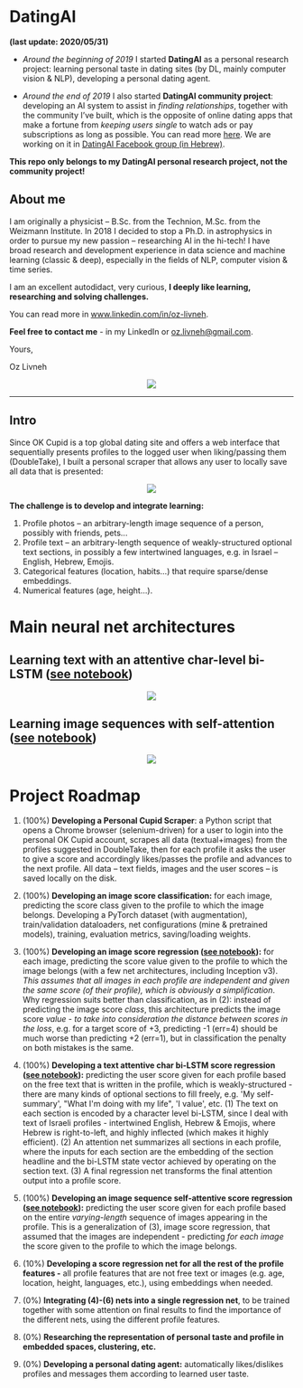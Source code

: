 # DatingAI
**(last update: 2020/05/31)**

* *Around the beginning of 2019* I started **DatingAI** as a personal research project: learning personal taste in dating sites (by DL, mainly computer vision & NLP), developing a personal dating agent.

* *Around the end of 2019* I also started **DatingAI community project**: developing an AI system to assist in *finding relationships*, together with the community I’ve built, which is the opposite of online dating apps that make a fortune from *keeping users single* to watch ads or pay subscriptions as long as possible. You can read more [here](https://ozzisphere.wordpress.com/2019/09/29/datingai-the-community-matchmaking-phase/). We are working on it in [DatingAI Facebook group (in Hebrew)](https://www.facebook.com/groups/DatingAI/).

**This repo only belongs to my DatingAI personal research project, not the community project!**

## About me
I am originally a physicist – B.Sc. from the Technion, M.Sc. from the Weizmann Institute. In 2018 I decided to stop a Ph.D. in astrophysics in order to pursue my new passion – researching AI in the hi-tech! I have broad research and development experience in data science and machine learning (classic & deep), especially in the fields of NLP, computer vision & time series.

I am an excellent autodidact, very curious, **I deeply like learning, researching and solving challenges.**

You can read more in www.linkedin.com/in/oz-livneh.

**Feel free to contact me** - in my LinkedIn or oz.livneh@gmail.com.

Yours,

Oz Livneh

<p align="center">
  <img src="Images/DatingAI_logo.jpg">
</p>

---
## Intro
Since OK Cupid is a top global dating site and offers a web interface that sequentially presents profiles to the logged user when liking/passing them (DoubleTake), I built a personal scraper that allows any user to locally save all data that is presented:
<p align="center">
  <img src="Images/Data_example.png">
</p>

**The challenge is to develop and integrate learning:**
1. Profile photos – an arbitrary-length image sequence of a person, possibly with friends, pets...
2. Profile text – an arbitrary-length sequence of weakly-structured optional text sections, in possibly a few intertwined languages, e.g. in Israel – English, Hebrew, Emojis.
3. Categorical features (location, habits…) that require sparse/dense embeddings.
4. Numerical features (age, height…).

# Main neural net architectures

## Learning text with an attentive char-level bi-LSTM ([see notebook](https://github.com/Ozziko/DatingAI/blob/master/Text_attentive_char_biLSTM_score_regression.ipynb))
<p align="center">
  <img src="Images/Text_learning_scheme.png">
</p>

## Learning image sequences with self-attention ([see notebook](https://github.com/Ozziko/DatingAI/blob/master/Image_sequence_self_attentive_score_regression.ipynb))
<p align="center">
  <img src="Images/Image_sequence_learning_scheme.png">
</p>

# Project Roadmap
1. (100%) **Developing a Personal Cupid Scraper**: a Python script that opens a Chrome browser (selenium-driven) for a user to login into the personal OK Cupid account, scrapes all data (textual+images) from the profiles suggested in DoubleTake, then for each profile it asks the user to give a score and accordingly likes/passes the profile and advances to the next profile. All data – text fields, images and the user scores – is saved locally on the disk.

2. (100%) **Developing an image score classification:** for each image, predicting the score class given to the profile to which the image belongs. Developing a PyTorch dataset (with augmentation), train/validation dataloaders, net configurations (mine & pretrained models), training, evaluation metrics, saving/loading weights.

3. (100%) **Developing an image score regression ([see notebook](https://github.com/Ozziko/DatingAI/blob/master/Image_score_regression.ipynb)):** for each image, predicting the score value given to the profile to which the image belongs (with a few net architectures, including Inception v3). *This assumes that all images in each profile are independent and given the same score (of their profile), which is obviously a simplification*. Why regression suits better than classification, as in (2): instead of predicting the image score *class*, this architecture predicts the image score *value* - *to take into consideration the distance between scores in the loss*, e.g. for a target score of +3, predicting -1 (err=4) should be much worse than predicting +2 (err=1), but in classification the penalty on both mistakes is the same.

4. (100%) **Developing a text attentive char bi-LSTM score regression ([see notebook](https://github.com/Ozziko/DatingAI/blob/master/Text_attentive_char_biLSTM_score_regression.ipynb)):** predicting the user score given for each profile based on the free text that is written in the profile, which is weakly-structured - there are many kinds of optional sections to fill freely, e.g. 'My self-summary', "What I'm doing with my life", 'I value', etc. (1) The text on each section is encoded by a character level bi-LSTM, since I deal with text of Israeli profiles - intertwined English, Hebrew & Emojis, where Hebrew is right-to-left, and highly inflected (which makes it highly efficient). (2) An attention net summarizes all sections in each profile, where the inputs for each section are the embedding of the section headline and the bi-LSTM state vector achieved by operating on the section text. (3) A final regression net transforms the final attention output into a profile score.

5. (100%) **Developing an image sequence self-attentive score regression ([see notebook](https://github.com/Ozziko/DatingAI/blob/master/Image_sequence_self_attentive_score_regression.ipynb)):** predicting the user score given for each profile based on the entire *varying-length* sequence of images appearing in the profile. This is a generalization of (3), image score regression, that assumed that the images are independent - predicting *for each image* the score given to the profile to which the image belongs.

6. (10%) **Developing a score regression net for all the rest of the profile features -** all profile features that are not free text or images (e.g. age, location, height, languages, etc.), using embeddings when needed.   

7. (0%) **Integrating (4)-(6) nets into a single regression net**, to be trained together with some attention on final results to find the importance of the different nets, using the different profile features. 

8. (0%) **Researching the representation of personal taste and profile in embedded spaces, clustering, etc.**

8. (0%) **Developing a personal dating agent:** automatically likes/dislikes profiles and messages them according to learned user taste.
